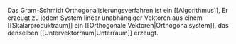 Das Gram-Schmidt Orthogonalisierungsverfahren ist ein [[Algorithmus]], Er erzeugt zu jedem System linear unabhängiger Vektoren aus einem [[Skalarproduktraum]] ein [[Orthogonale Vektoren|Orthogonalsystem]], das denselben [[Untervektorraum|Unterraum]] erzeugt.
